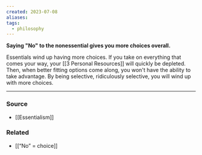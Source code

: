 ```yaml
---
created: 2023-07-08
aliases: 
tags:
  - philosophy
---
```

**Saying "No" to the nonessential gives you more choices overall.**

Essentials wind up having more choices. If you take on everything that comes your way, your [[3 Personal Resources]] will quickly be depleted. Then, when better fitting options come along, you won't have the ability to take advantage. By being selective, ridiculously selective, you will wind up with more choices. 

---

### Source
- [[Essentialism]]

### Related
- [[“No” = choice]]